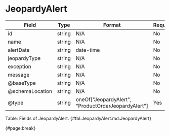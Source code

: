 <!--
    ATTENTION: This file was generated via gradle!
               Do NOT manually edit this file! Any such changes will be overwritten!
-->

# JeopardyAlert

| Field | Type | Format | Required |
| ------- | ------- | ------- | --- |
| id | string | N/A | No |
| name | string | N/A | No |
| alertDate | string | date-time | No |
| jeopardyType | string | N/A | No |
| exception | string | N/A | No |
| message | string | N/A | No |
| @baseType | string | N/A | No |
| @schemaLocation | string | N/A | No |
| @type | string | oneOf["JeopardyAlert", "ProductOrderJeopardyAlert"] | Yes |

Table: Fields of JeopardyAlert. {#tbl:JeopardyAlert.md:JeopardyAlert}

{#page:break}
